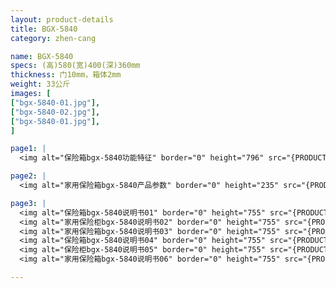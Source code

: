 ```yaml
---
layout: product-details
title: BGX-5840
category: zhen-cang

name: BGX-5840
specs: (高)580(宽)400(深)360mm
thickness: 门10mm，箱体2mm
weight: 33公斤
images: [
["bgx-5840-01.jpg"],
["bgx-5840-02.jpg"],
["bgx-5840-01.jpg"],
]

page1: |
  <img alt="保险箱bgx-5840功能特征" border="0" height="796" src="{PRODUCT_IMAGES}bgx-5840-gn.jpg" width="538" />

page2: |
  <img alt="家用保险箱bgx-5840产品参数" border="0" height="235" src="{PRODUCT_IMAGES}bgx-5840-cpcs.jpg" width="538" />

page3: |
  <img alt="保险箱bgx-5840说明书01" border="0" height="755" src="{PRODUCT_IMAGES}bgx-5840-sm01.jpg" width="538" /><br />
  <img alt="家用保险柜bgx-5840说明书02" border="0" height="755" src="{PRODUCT_IMAGES}bgx-5840-sm02.jpg" width="538" /><br />
  <img alt="家用保险箱bgx-5840说明书03" border="0" height="755" src="{PRODUCT_IMAGES}bgx-5840-sm03.jpg" width="538" /><br />
  <img alt="保险箱bgx-5840说明书04" border="0" height="755" src="{PRODUCT_IMAGES}bgx-5840-sm04.jpg" width="538" /><br />
  <img alt="保险柜bgx-5840说明书05" border="0" height="755" src="{PRODUCT_IMAGES}bgx-5840-sm05.jpg" width="538" /><br />
  <img alt="家用保险箱bgx-5840说明书06" border="0" height="755" src="{PRODUCT_IMAGES}bgx-5840-sm06.jpg" width="538" />

---
```

